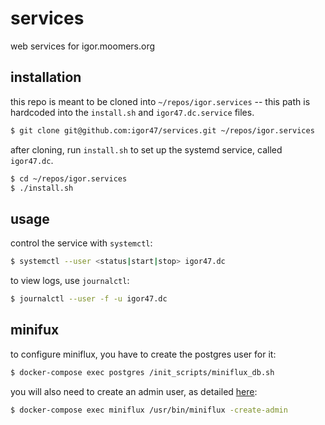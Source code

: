 # services

web services for igor.moomers.org

## installation

this repo is meant to be cloned into `~/repos/igor.services` -- this path is hardcoded into the `install.sh` and `igor47.dc.service` files.

```bash
$ git clone git@github.com:igor47/services.git ~/repos/igor.services
```

after cloning, run `install.sh` to set up the systemd service, called `igor47.dc`.

```bash
$ cd ~/repos/igor.services
$ ./install.sh
```

## usage

control the service with `systemctl`:

```bash
$ systemctl --user <status|start|stop> igor47.dc
```

to view logs, use `journalctl`:

```bash
$ journalctl --user -f -u igor47.dc
```

## minifux

to configure miniflux, you have to create the postgres user for it:

```bash
$ docker-compose exec postgres /init_scripts/miniflux_db.sh
```

you will also need to create an admin user, as detailed [here](https://miniflux.app/docs/installation.html#docker):

```bash
$ docker-compose exec miniflux /usr/bin/miniflux -create-admin
```

